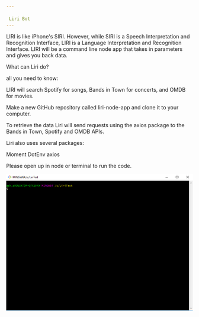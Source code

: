 ```yaml
---

 Liri Bot
---
```


LIRI is like iPhone's SIRI. However, while SIRI is a Speech Interpretation and Recognition Interface, LIRI is a Language Interpretation and Recognition Interface. LIRI will be a command line node app that takes in parameters and gives you back data.


What can Liri do?

all you need to know:

LIRI will search Spotify for songs, Bands in Town for concerts, and OMDB for movies.

Make a new GitHub repository called liri-node-app and clone it to your computer.

To retrieve the data Liri will send requests using the axios package to the Bands in Town, Spotify and OMDB APIs. 


Liri also uses several packages:

Moment
DotEnv
axios



Please open up in node or terminal to run the code.

![GitHub Logo](screen1.png)
